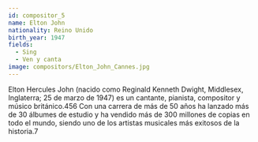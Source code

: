 ```yaml
---
id: compositor_5
name: Elton John
nationality: Reino Unido
birth_year: 1947
fields:
  - Sing
  - Ven y canta
image: compositors/Elton_John_Cannes.jpg
---
```


Elton Hercules John (nacido como Reginald Kenneth Dwight, Middlesex, 
Inglaterra; 25 de marzo de 1947) es un cantante, pianista, compositor y músico británico.4​5​6​
Con una carrera de más de 50 años ha lanzado más de 30 álbumes de estudio y ha vendido más de 
300 millones de copias en todo el mundo, siendo uno de los artistas musicales más exitosos de 
la historia.7